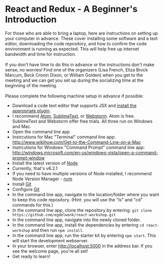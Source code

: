 # React and Redux - A Beginner's Introduction  

For those who are able to bring a laptop, here are instructions on setting up your computer in advance. These cover installing some software and a text editor, downloading the code repository, and how to confirm the code environment is running as expected. This will help free up internet bandwidth and time for instruction.  
<br />
If you don't have time to do this in advance or the instructions don't make sense, no worries! Find one of the organizers (Lisa French, Eliza Brock Marcum, Beck Cronin Dixon, or William Golden) when you get to the meeting and we can get you set up during the socializing time at the beginning of the meeting.  
<br />
Please complete the following machine setup in advance if possible:
 * Download a code text editor that supports JSX and [install the appropriate plugin](https://github.com/facebook/react/wiki/Complementary-Tools#jsx-integrations). 
  * I recommend [Atom](https://atom.io), [SublimeText](http://www.sublimetext.com), or [Webstorm](https://www.jetbrains.com/webstorm/). Atom is free. SublimeText and Webstorm  offer free trials. All three run on Windows and Mac.
 * Open the command line app
  * Instrcutions for Mac "Terminal" command line app: http://www.wikihow.com/Get-to-the-Command-Line-on-a-Mac
  * Instrcutions for Windows "Command Prompt" command line app: http://windows.microsoft.com/en-us/windows-vista/open-a-command-prompt-window
 * Install the latest version of [Node](https://nodejs.org)
  * Currently, that's v6.2.1
  * If you need to have multiple versions of Node installed, I recommend Node Version Manager - [nvm](https://github.com/creationix/nvm)
 * Install [Git](https://git-scm.com/downloads)
 * Configure [Git](https://help.github.com/articles/set-up-git/)
 * In the command line app, navigate to the location/folder where you want to keep this code repository. (Hint: you will use the "ls" and "cd" commands for this.)
 * In the command line app, clone the repository by entering: ```git clone https://github.com/egdelwonk/react-workshop.git```
 * In the command line app, navigate into the newly cloned folder.
 * In the command line app, install the dependencies by entering `cd react-workshop` and then run `npm install`.
 * In the command line app, run the starter kit by entering `npm start`. This will start the development webserver.
 * In your browser, enter [http://localhost:5000](http://localhost:5000) in the address bar. If you see the welcome page, you're all set!
 * Get ready to learn!
